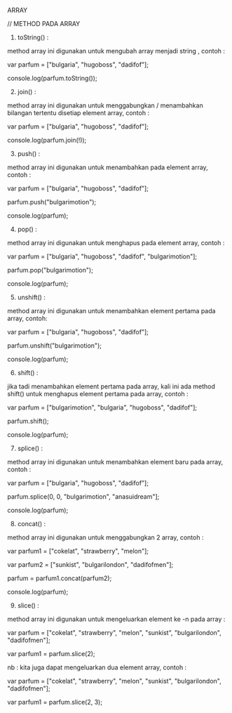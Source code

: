 ARRAY

// METHOD PADA ARRAY 

1. toString() :

method array ini digunakan untuk mengubah array menjadi string , contoh :

var parfum = ["bulgaria", "hugoboss", "dadifof"];

console.log(parfum.toString());


2. join() :


method array ini digunakan untuk menggabungkan / menambahkan bilangan tertentu disetiap element array, contoh :

var parfum = ["bulgaria", "hugoboss", "dadifof"];

console.log(parfum.join(!));


3. push() :

method array ini digunakan untuk menambahkan pada element array, contoh :

var parfum = ["bulgaria", "hugoboss", "dadifof"];

parfum.push("bulgarimotion");

console.log(parfum);


4. pop() :

method array ini digunakan untuk menghapus pada element array, contoh :

var parfum = ["bulgaria", "hugoboss", "dadifof", "bulgarimotion"];

parfum.pop("bulgarimotion");

console.log(parfum);


5. unshift() :

method array ini digunakan untuk menambahkan element pertama pada array, contoh:

var parfum = ["bulgaria", "hugoboss", "dadifof"];

parfum.unshift("bulgarimotion");

console.log(parfum);


6. shift() :

jika tadi menambahkan element pertama pada array, kali ini ada method shift() untuk menghapus element pertama pada array, contoh :

var parfum = ["bulgarimotion", "bulgaria", "hugoboss", "dadifof"];

parfum.shift();

console.log(parfum);


7. splice() :

method array ini digunakan untuk menambahkan element baru pada array, contoh :

var parfum = ["bulgaria", "hugoboss", "dadifof"];

parfum.splice(0, 0, "bulgarimotion", "anasuidream"];

console.log(parfum);


8. concat() :

method array ini digunakan untuk menggabungkan 2 array, contoh :

var parfum1 = ["cokelat", "strawberry", "melon"];

var parfum2 = ["sunkist", "bulgarilondon", "dadifofmen"];

parfum = parfum1.concat(parfum2);

console.log(parfum);


9. slice() :

method array ini digunakan untuk mengeluarkan element ke -n pada array :

var parfum = ["cokelat", "strawberry", "melon", "sunkist", "bulgarilondon", "dadifofmen"];

var parfum1 = parfum.slice(2);


nb : kita juga dapat mengeluarkan dua element array, contoh :

var parfum = ["cokelat", "strawberry", "melon", "sunkist", "bulgarilondon", "dadifofmen"];

var parfum1 = parfum.slice(2, 3);
 


 
